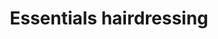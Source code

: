 ---
title: "Essentials hairdressing"
url: /haywards-heath/essentials-hairdressing/
shop: hairdresser
---